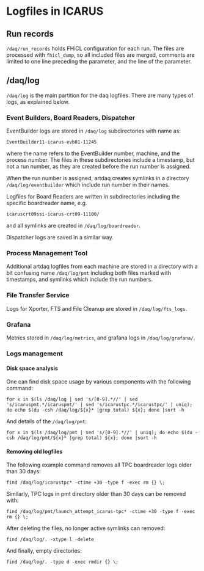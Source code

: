 # Logfiles in ICARUS

## Run records

`/daq/run_records` holds FHiCL configuration for each run. The files are processed with `fhicl_dump`, so all included files are merged, comments are limited to one line preceding the parameter, and the line of the parameter.

## /daq/log

`/daq/log` is the main partition for the daq logfiles. There are many types of logs, as explained below.

### Event Builders, Board Readers, Dispatcher

EventBuilder logs are stored in `/daq/log` subdirectories with name as:

`EventBuilder11-icarus-evb01-11245`

where the name refers to the EventBuilder number, machine, and the process number. The files in these subdirectories include a timestamp, but not a run number, as they are created before the run number is assigned. 

When the run number is assigned, artdaq creates symlinks in a directory `/daq/log/eventbuilder` which include run number in their names.

Logfiles for Board Readers are written in subdirectories including the specific boardreader name, e.g.

`icaruscrt09ssi-icarus-crt09-11100/`

and all symlinks are created in `/daq/log/boardreader`.

Dispatcher logs are saved in a similar way.

### Process Management Tool

Additional artdaq logfiles from each machine are stored in a directory with a bit confusing name `/daq/log/pmt` including both files marked with timestamps, and symlinks which include the run numbers.

### File Transfer Service

Logs for Xporter, FTS and File Cleanup are stored in `/daq/log/fts_logs`.

### Grafana

Metrics stored in `/daq/log/metrics`, and grafana logs in `/daq/log/grafana/`.

### Logs management

#### Disk space analysis

One can find disk space usage by various components with the following command:

`for x in $(ls /daq/log | sed 's/[0-9].*//' | sed 's/icaruspmt.*/icaruspmt/' | sed 's/icarustpc.*/icarustpc/' | uniq); do echo $(du -csh /daq/log/${x}* |grep total) ${x}; done |sort -h`

And details of the `/daq/log/pmt`:

`for x in $(ls /daq/log/pmt | sed 's/[0-9].*//' | uniq); do echo $(du -csh /daq/log/pmt/${x}* |grep total) ${x}; done |sort -h`

#### Removing old logfiles
The following example command removes all TPC boardreader logs older than 30 days:

`find /daq/log/icarustpc* -ctime +30 -type f -exec rm {} \;`

Similarly, TPC logs in pmt directory older than 30 days can be removed with:

`find /daq/log/pmt/launch_attempt_icarus-tpc* -ctime +30 -type f -exec rm {} \;`

After deleting the files, no longer active symlinks can removed:

`find /daq/log/. -xtype l -delete`

And finally, empty directories:

`find /daq/log/. -type d -exec rmdir {} \;`
